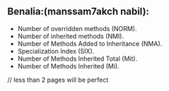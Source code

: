 ## Benalia:(manssam7akch nabil):
* Number of overridden methods (NORM).
* Number of inherited methods (NMI).
* Number of Methods Added to Inheritance (NMA).
* Specialization Index (SIX).
* Number of Methods Inherited Total (Mit).
* Number of Methods Inherited (Mi).

// less than 2 pages will be perfect
